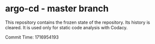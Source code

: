 # argo-cd - master branch

This repository contains the frozen state of the repository.
Its history is cleared. It is used only for static code
analysis with Codacy.

Commit Time: 1716954193